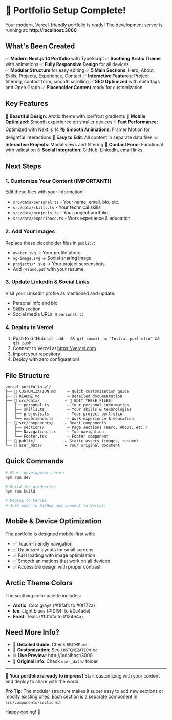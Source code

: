 # 🎉 Portfolio Setup Complete!

Your modern, Vercel-friendly portfolio is ready! The development server is running at:
**http://localhost:3000**

## What's Been Created

✅ **Modern Next.js 14 Portfolio** with TypeScript
✅ **Soothing Arctic Theme** with animations
✅ **Fully Responsive Design** for all devices  
✅ **Modular Structure** for easy editing
✅ **5 Main Sections**: Hero, About, Skills, Projects, Experience, Contact
✅ **Interactive Features**: Project filtering, contact form, smooth scrolling
✅ **SEO Optimized** with meta tags and Open Graph
✅ **Placeholder Content** ready for customization

## Key Features

🎨 **Beautiful Design**: Arctic theme with ice/frost gradients
📱 **Mobile Optimized**: Smooth experience on smaller devices
⚡ **Fast Performance**: Optimized with Next.js 14
🎭 **Smooth Animations**: Framer Motion for delightful interactions
🔧 **Easy to Edit**: All content in separate data files
📊 **Interactive Projects**: Modal views and filtering
📝 **Contact Form**: Functional with validation
🌐 **Social Integration**: GitHub, LinkedIn, email links

## Next Steps

### 1. Customize Your Content (IMPORTANT!)
Edit these files with your information:
- `src/data/personal.ts` - Your name, email, bio, etc.
- `src/data/skills.ts` - Your technical skills
- `src/data/projects.ts` - Your project portfolio
- `src/data/experience.ts` - Work experience & education

### 2. Add Your Images
Replace these placeholder files in `public/`:
- `avatar.svg` → Your profile photo
- `og-image.svg` → Social sharing image  
- `projects/*.svg` → Your project screenshots
- Add `resume.pdf` with your resume

### 3. Update LinkedIn & Social Links
Visit your LinkedIn profile as mentioned and update:
- Personal info and bio
- Skills section
- Social media URLs in `personal.ts`

### 4. Deploy to Vercel
1. Push to GitHub: `git add . && git commit -m "Initial portfolio" && git push`
2. Connect to Vercel at https://vercel.com
3. Import your repository
4. Deploy with zero configuration!

## File Structure

```
vercel_portfolio-v1/
├── 📄 CUSTOMIZATION.md     ← Quick customization guide
├── 📄 README.md            ← Detailed documentation
├── 📂 src/data/           ← 🎯 EDIT THESE FILES!
│   ├── personal.ts        ← Your personal information
│   ├── skills.ts          ← Your skills & technologies  
│   ├── projects.ts        ← Your project portfolio
│   └── experience.ts      ← Work experience & education
├── 📂 src/components/     ← React components
│   ├── sections/          ← Page sections (Hero, About, etc.)
│   ├── Navigation.tsx     ← Top navigation
│   └── Footer.tsx         ← Footer component
├── 📂 public/             ← Static assets (images, resume)
└── 📂 user_data/          ← Your original document
```

## Quick Commands

```bash
# Start development server
npm run dev

# Build for production  
npm run build

# Deploy to Vercel
# Just push to GitHub and connect to Vercel!
```

## Mobile & Device Optimization

The portfolio is designed mobile-first with:
- ✅ Touch-friendly navigation
- ✅ Optimized layouts for small screens
- ✅ Fast loading with image optimization
- ✅ Smooth animations that work on all devices
- ✅ Accessible design with proper contrast

## Arctic Theme Colors

The soothing color palette includes:
- **Arctic**: Cool grays (#f8fafc to #0f172a)
- **Ice**: Light blues (#f0f9ff to #0c4a6e) 
- **Frost**: Teals (#f0fdfa to #134e4a)

## Need More Info?

- 📖 **Detailed Guide**: Check `README.md`
- 🎨 **Customization**: See `CUSTOMIZATION.md`
- 🌐 **Live Preview**: http://localhost:3000
- 📁 **Original Info**: Check `user_data/` folder

---

🚀 **Your portfolio is ready to impress!** Start customizing with your content and deploy to share with the world.

**Pro Tip**: The modular structure makes it super easy to add new sections or modify existing ones. Each section is a separate component in `src/components/sections/`.

Happy coding! 🎉

